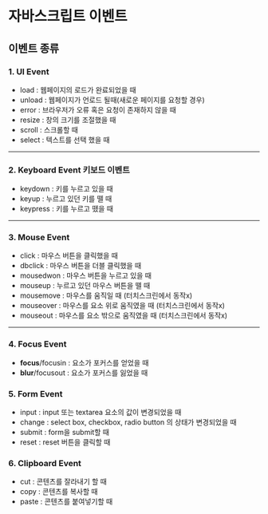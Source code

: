 # 자바스크립트 이벤트

## 이벤트 종류

### 1. UI Event

- load : 웹페이지의 로드가 완료되었을 때
- unload : 웹페이지가 언로드 될때(새로운 페이지를 요청할 경우)
- error : 브라우저가 오류 혹은 요청이 존재하지 않을 때
- resize : 창의 크기를 조절했을 때
- scroll : 스크롤할 때
- select : 텍스트를 선택 했을 때

---

### 2. Keyboard Event 키보드 이벤트

- keydown : 키를 누르고 있을 때
- keyup : 누르고 있던 키를 뗄 때
- keypress : 키를 누르고 뗐을 때

---

### 3. Mouse Event

- click : 마우스 버튼을 클릭했을 때
- dbclick : 마우스 버튼을 더블 클릭했을 때
- mousedwon : 마우스 버튼을 누르고 있을 때
- mouseup : 누르고 있던 마우스 버튼을 뗄 때
- mousemove : 마우스를 움직일 때 (터치스크린에서 동작x)
- mouseover : 마우스를 요소 위로 움직였을 때 (터치스크린에서 동작x)
- mouseout : 마우스를 요소 밖으로 움직였을 때 (터치스크린에서 동작x)

---

### 4. Focus Event

- **focus**/focusin : 요소가 포커스를 얻었을 때
- **blur**/focusout : 요소가 포커스를 잃었을 때

### 5. Form Event

- input : input 또는 textarea 요소의 값이 변경되었을 때
- change : select box, checkbox, radio button 의 상태가 변경되었을 때
- submit : form을 submit할 때
- reset : reset 버튼을 클릭할 때

### 6. Clipboard Event

- cut : 콘텐츠를 잘라내기 할 때
- copy : 콘텐츠를 복사할 때
- paste : 콘텐츠를 붙여넣기할 때
